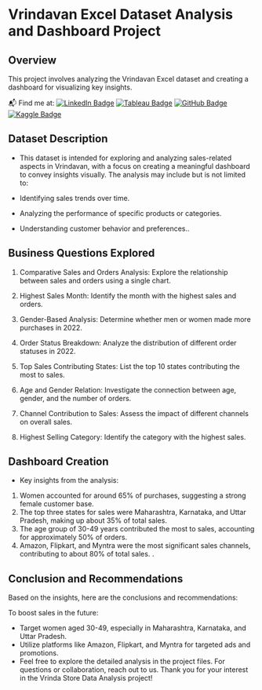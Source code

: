 #               Vrindavan Excel Dataset Analysis and Dashboard Project

## Overview
This project involves analyzing the Vrindavan Excel dataset and creating a dashboard for visualizing key insights.

📬 Find me at: [![LinkedIn Badge](https://camo.githubusercontent.com/f57a7536f5eff51ee70e26fde6cbb008fda9315455c8217951f50f4d57f8bd53/68747470733a2f2f696d672e736869656c64732e696f2f62616467652f2d4c696e6b6564496e2d626c75653f7374796c653d666c61742d737175617265266c6f676f3d4c696e6b6564696e266c6f676f436f6c6f723d7768697465266c696e6b3d68747470733a2f2f7777772e6c696e6b6564696e2e636f6d2f696e2f70686f6e657468697269796164616e61)](https://www.linkedin.com/in/digamber-chandra/)
[![Tableau Badge](https://camo.githubusercontent.com/edce1d5a7cb509fdb5dee2e08df45e37be34602a11157ca9c23f12f8d63d4438/687474703a2f2f696d672e736869656c64732e696f2f62616467652f2d5461626c6561752d6f72616e67653f7374796c653d666c61742d737175617265266c6f676f3d7461626c656175266c6f676f436f6c6f723d7768697465266c696e6b3d68747470733a2f2f7075626c69632e7461626c6561752e636f6d2f70726f66696c652f70686f6e657468697269796164616e6123212f)](https://public.tableau.com/app/profile/digamber03/vizzes)
[![GitHub Badge](https://camo.githubusercontent.com/f19f44a97773315a66170d3c5493bf2f6373d825469b0d7e0386ac4e42ccb2f4/687474703a2f2f696d672e736869656c64732e696f2f62616467652f2d4769746875622d626c61636b3f7374796c653d666c61742d737175617265266c6f676f3d676974687562266c696e6b3d68747470733a2f2f6769746875622e636f6d2f7074796164616e612f)](https://github.com/Digamber03)
[![Kaggle Badge](https://camo.githubusercontent.com/8afb8829371b4c3e49c31da6a4d0c4bee7e2b02b9aba42eae0c8ba151b61b6fd/68747470733a2f2f696d672e736869656c64732e696f2f62616467652f2d4b6167676c652d626c75653f7374796c653d666c61742d737175617265266c6f676f3d6b6167676c65266c6f676f436f6c6f723d7768697465266c696e6b3d68747470733a2f2f7777772e6b6167676c652e636f6d2f70686f6e657468697269796164616e61)](https://www.kaggle.com/digamber03)


## Dataset Description
- This dataset is intended for exploring and analyzing sales-related aspects in Vrindavan, with a focus on creating a meaningful dashboard to convey insights visually. The analysis may include but is not limited to:

- Identifying sales trends over time.
- Analyzing the performance of specific products or categories.
- Understanding customer behavior and preferences..

## Business Questions Explored
1. Comparative Sales and Orders Analysis: Explore the relationship between sales and orders using a single chart.

2.  Highest Sales Month: Identify the month with the highest sales and orders.

3. Gender-Based Analysis: Determine whether men or women made more purchases in 2022.

4. Order Status Breakdown: Analyze the distribution of different order statuses in 2022.

5. Top Sales Contributing States: List the top 10 states contributing the most to sales.

6. Age and Gender Relation: Investigate the connection between age, gender, and the number of orders.

7. Channel Contribution to Sales: Assess the impact of different channels on overall sales.

8. Highest Selling Category: Identify the category with the highest sales.

## Dashboard Creation
- Key insights from the analysis:

1. Women accounted for around 65% of purchases, suggesting a strong female customer base.
2. The top three states for sales were Maharashtra, Karnataka, and Uttar Pradesh, making up about 35% of total sales.
3. The age group of 30-49 years contributed the most to sales, accounting for approximately 50% of orders.
4. Amazon, Flipkart, and Myntra were the most significant sales channels, contributing to about 80% of total sales. .

## Conclusion and Recommendations 
 Based on the insights, here are the conclusions and recommendations:

To boost sales in the future:

- Target women aged 30-49, especially in Maharashtra, Karnataka, and Uttar Pradesh.
- Utilize platforms like Amazon, Flipkart, and Myntra for targeted ads and promotions.
- Feel free to explore the detailed analysis in the project files. For questions or collaboration, reach out to us. Thank you for your interest in the Vrinda Store Data Analysis project!
